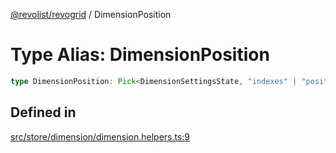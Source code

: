 [@revolist/revogrid](README.md) / DimensionPosition

# Type Alias: DimensionPosition

```ts
type DimensionPosition: Pick<DimensionSettingsState, "indexes" | "positionIndexes" | "originItemSize" | "positionIndexToItem">;
```

## Defined in

[src/store/dimension/dimension.helpers.ts:9](https://github.com/revolist/revogrid/blob/5e3002471d0c6a5af7f60949f39b6639df457ad1/src/store/dimension/dimension.helpers.ts#L9)
